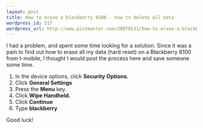 ```yaml
--- 
layout: post
title: How to erase a blackberry 8100 - how to delete all data
wordpress_id: 317
wordpress_url: http://www.pintmaster.com/20070131/how-to-erase-a-blackberry-8100-how-to-delete-all-data/
---
```

I had a problem, and spent some time looking for a solution. Since it was a pain to find out how to erase all my data (hard reset) on a Blackberry 8100 from t-mobile, I thought I would post the process here and save someone some time.

<ol>
	<li>In the device options, click <strong>Security Options.</strong></li>
	<li>Click <strong>General Settings</strong></li>
	<li>Press the <strong>Menu</strong> key.</li>
	<li>Click <strong>Wipe Handheld.</strong></li>
	<li>Click <strong>Continue</strong></li>
	<li>Type <strong>blackberry</strong></li>
</ol>

Good luck!
